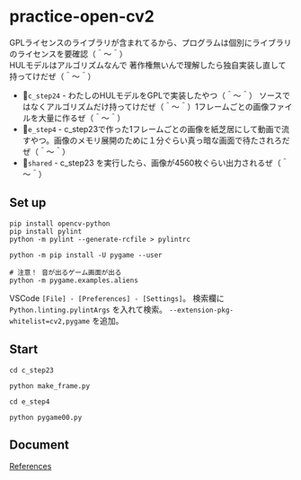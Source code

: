 # practice-open-cv2

GPLライセンスのライブラリが含まれてるから、プログラムは個別にライブラリのライセンスを要確認（＾～＾）  
HULモデルはアルゴリズムなんで 著作権無いんで理解したら独自実装し直して持ってけだぜ（＾～＾）  

* 📁`c_step24` - わたしのHULモデルをGPLで実装したやつ（＾～＾） ソースではなくアルゴリズムだけ持ってけだぜ（＾～＾）1フレームごとの画像ファイルを大量に作るぜ（＾～＾）
* 📁`e_step4` - c_step23で作った1フレームごとの画像を紙芝居にして動画で流すやつ。画像のメモリ展開のために１分ぐらい真っ暗な画面で待たされろだぜ（＾～＾）
* 📁`shared` - c_step23 を実行したら、画像が4560枚ぐらい出力されるぜ（＾～＾）

## Set up

```shell
pip install opencv-python
pip install pylint
python -m pylint --generate-rcfile > pylintrc

python -m pip install -U pygame --user

# 注意！ 音が出るゲーム画面が出る
python -m pygame.examples.aliens
```

VSCode `[File] - [Preferences] - [Settings]`。 検索欄に `Python.linting.pylintArgs` を入れて検索。 `--extension-pkg-whitelist=cv2,pygame` を追加。  

## Start

```shell
cd c_step23

python make_frame.py

cd e_step4

python pygame00.py
```

## Document

[References](./@doc/references.md)  

